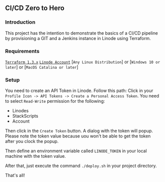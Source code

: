 ## CI/CD Zero to Hero

### Introduction
This project has the intention to demonstrate the basics of a CI/CD pipeline by provisioning a GIT and a Jenkins instance in Linode using Terraform.

### Requirements
[`Terraform 1.3.x`](https://terraform.io)
[`Linode Account`](https://www.linode.com)
[`Any Linux Distribution`] or
[`Windows 10 or later`] or
[`MacOS Catalina or later`]

### Setup
You need to create an API Token in Linode. Follow this path: Click in your `Profile Icon -> API Tokens -> Create a Personal Access Token`. You need to select `Read-Write` permission for the following:
- Linodes
- StackScripts
- Account

Then click in the `Create Token` button. A dialog with the token will popup. Please note the token value because uou won't be able to get the token after you clock the popup.

Then define an environment variable called `LINODE_TOKEN` in your local machine with the token value.

After that, just execute the command `./deploy.sh` in your project directory.

That's all!
